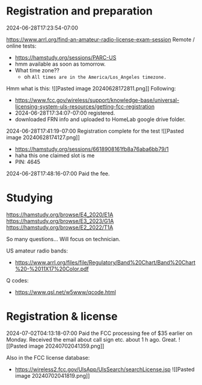 # Registration and preparation

2024-06-28T17:23:54-07:00

https://www.arrl.org/find-an-amateur-radio-license-exam-session
Remote / online tests:
- https://hamstudy.org/sessions/PARC-US
- hmm available as soon as tomorrow.
- What time zone??
	- oh `All times are in the America/Los_Angeles timezone.`

Hmm what is this:
![[Pasted image 20240628172811.png]]
Following:
- https://www.fcc.gov/wireless/support/knowledge-base/universal-licensing-system-uls-resources/getting-fcc-registration
- 2024-06-28T17:34:07-07:00 registered.
- downloaded FRN info and uploaded to HomeLab google drive folder.


2024-06-28T17:41:19-07:00 Registration complete for the test
![[Pasted image 20240628174127.png]]
- https://hamstudy.org/sessions/6618908161fb8a76aba6bb79/1
- haha this one claimed slot is me
- PIN: 4645

2024-06-28T17:48:16-07:00 Paid the fee.


# Studying


https://hamstudy.org/browse/E4_2020/E1A
https://hamstudy.org/browse/E3_2023/G1A
https://hamstudy.org/browse/E2_2022/T1A

So many questions... Will focus on technician.

US amateur radio bands:
- https://www.arrl.org/files/file/Regulatory/Band%20Chart/Band%20Chart%20-%2011X17%20Color.pdf

Q codes:
- https://www.qsl.net/w5www/qcode.html


# Registration & license

2024-07-02T04:13:18-07:00
Paid the FCC processing fee of $35 earlier on Monday.
Received the email about call sign etc. about 1 h ago. Great.
![[Pasted image 20240702041359.png]]

Also in the FCC license database:
- https://wireless2.fcc.gov/UlsApp/UlsSearch/searchLicense.jsp
![[Pasted image 20240702041819.png]]


